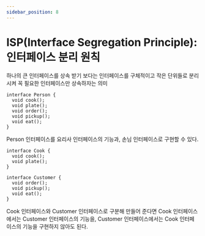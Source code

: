 ```yaml
---
sidebar_position: 8
---
```


# ISP(Interface Segregation Principle): 인터페이스 분리 원칙

하나의 큰 인터페이스를 상속 받기 보다는 인터페이스를 구체적이고 작은 단위들로 분리시켜
꼭 필요한 인터페이스만 상속하자는 의미

  ```
interface Person {
	void cook(); 
	void plate(); 
	void order(); 
	void pickup(); 
	void eat(); 
}

  ```

Person 인터페이스를 요리사 인터페이스의 기능과, 손님 인터페이스로 구현할 수 있다.

  ```
interface Cook {
	void cook();
	void plate();
}

  ```
  ```
interface Customer {
	void order();
	void pickup();
	void eat();
}
  ```

Cook 인터페이스와 Customer 인터페이스로 구분해 만들어 준다면
Cook 인터페이스에서는 Customer 인터페이스의 기능을, 
Customer 인터페이스에서는 Cook 인터페이스의 기능을 구현하지 않아도 된다.

